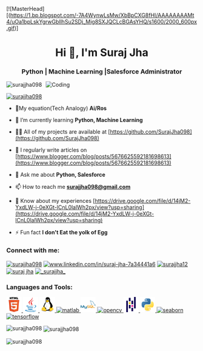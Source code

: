 [![MasterHead][(https://1.bp.blogspot.com/-7A4WynwLsMw/XbBpCXG8fHI/AAAAAAAAMt4/uOa1bpLskYgrwGbllhSu2SDj_Mig8SXJQCLcBGAsYHQ/s1600/2000_600px.gif)]
<h1 align="center">Hi 👋, I'm Suraj Jha</h1>
<h3 align="center">Python | Machine Learning |Salesforce Administrator</h3>
<img align="right" alt="Coding" width="400" src="https://cdn.dribbble.com/users/1162077/screenshots/3848914/programmer.gif">

<p align="left"> <img src="https://komarev.com/ghpvc/?username=surajjha098&label=Profile%20views&color=0e75b6&style=flat" alt="surajjha098" /> </p>

<p align="left"> <a href="https://twitter.com/surajjha098" target="blank"><img src="https://img.shields.io/twitter/follow/surajjha098?logo=twitter&style=for-the-badge" alt="surajjha098" /></a> </p>

- 🔭My equation(Tech Analogy) **Ai/Ros**

- 🌱 I’m currently learning **Python, Machine Learning**

- 👨‍💻 All of my projects are available at [https://github.com/SurajJha098](https://github.com/SurajJha098)

- 📝 I regularly write articles on [https://www.blogger.com/blog/posts/5676625592181698613](https://www.blogger.com/blog/posts/5676625592181698613)

- 💬 Ask me about **Python, Salesforce**

- 📫 How to reach me **surajjha098@gmail.com**

- 📄 Know about my experiences [https://drive.google.com/file/d/14jM2-YxdLW-j-0eXGt-lCnL0lalWh2px/view?usp=sharing](https://drive.google.com/file/d/14jM2-YxdLW-j-0eXGt-lCnL0lalWh2px/view?usp=sharing)

- ⚡ Fun fact **I don't Eat the yolk of Egg**

<h3 align="left">Connect with me:</h3>
<p align="left">
<a href="https://twitter.com/surajjha098" target="blank"><img align="center" src="https://raw.githubusercontent.com/rahuldkjain/github-profile-readme-generator/master/src/images/icons/Social/twitter.svg" alt="surajjha098" height="30" width="40" /></a>
<a href="https://linkedin.com/in/www.linkedin.com/in/suraj-jha-7a34441a6" target="blank"><img align="center" src="https://raw.githubusercontent.com/rahuldkjain/github-profile-readme-generator/master/src/images/icons/Social/linked-in-alt.svg" alt="www.linkedin.com/in/suraj-jha-7a34441a6" height="30" width="40" /></a>
<a href="https://kaggle.com/surajjha12" target="blank"><img align="center" src="https://raw.githubusercontent.com/rahuldkjain/github-profile-readme-generator/master/src/images/icons/Social/kaggle.svg" alt="surajjha12" height="30" width="40" /></a>
<a href="https://fb.com/suraj jha" target="blank"><img align="center" src="https://raw.githubusercontent.com/rahuldkjain/github-profile-readme-generator/master/src/images/icons/Social/facebook.svg" alt="suraj jha" height="30" width="40" /></a>
<a href="https://instagram.com/_surajjha_" target="blank"><img align="center" src="https://raw.githubusercontent.com/rahuldkjain/github-profile-readme-generator/master/src/images/icons/Social/instagram.svg" alt="_surajjha_" height="30" width="40" /></a>
</p>

<h3 align="left">Languages and Tools:</h3>
<p align="left"> <a href="https://www.w3.org/html/" target="_blank" rel="noreferrer"> <img src="https://raw.githubusercontent.com/devicons/devicon/master/icons/html5/html5-original-wordmark.svg" alt="html5" width="40" height="40"/> </a> <a href="https://www.java.com" target="_blank" rel="noreferrer"> <img src="https://raw.githubusercontent.com/devicons/devicon/master/icons/java/java-original.svg" alt="java" width="40" height="40"/> </a> <a href="https://www.linux.org/" target="_blank" rel="noreferrer"> <img src="https://raw.githubusercontent.com/devicons/devicon/master/icons/linux/linux-original.svg" alt="linux" width="40" height="40"/> </a> <a href="https://www.mathworks.com/" target="_blank" rel="noreferrer"> <img src="https://upload.wikimedia.org/wikipedia/commons/2/21/Matlab_Logo.png" alt="matlab" width="40" height="40"/> </a> <a href="https://www.mysql.com/" target="_blank" rel="noreferrer"> <img src="https://raw.githubusercontent.com/devicons/devicon/master/icons/mysql/mysql-original-wordmark.svg" alt="mysql" width="40" height="40"/> </a> <a href="https://opencv.org/" target="_blank" rel="noreferrer"> <img src="https://www.vectorlogo.zone/logos/opencv/opencv-icon.svg" alt="opencv" width="40" height="40"/> </a> <a href="https://pandas.pydata.org/" target="_blank" rel="noreferrer"> <img src="https://raw.githubusercontent.com/devicons/devicon/2ae2a900d2f041da66e950e4d48052658d850630/icons/pandas/pandas-original.svg" alt="pandas" width="40" height="40"/> </a> <a href="https://www.python.org" target="_blank" rel="noreferrer"> <img src="https://raw.githubusercontent.com/devicons/devicon/master/icons/python/python-original.svg" alt="python" width="40" height="40"/> </a> <a href="https://seaborn.pydata.org/" target="_blank" rel="noreferrer"> <img src="https://seaborn.pydata.org/_images/logo-mark-lightbg.svg" alt="seaborn" width="40" height="40"/> </a> <a href="https://www.tensorflow.org" target="_blank" rel="noreferrer"> <img src="https://www.vectorlogo.zone/logos/tensorflow/tensorflow-icon.svg" alt="tensorflow" width="40" height="40"/> </a> </p>

<p><img align="left" src="https://github-readme-stats.vercel.app/api/top-langs?username=surajjha098&show_icons=true&locale=en&layout=compact" alt="surajjha098" /></p>

<p>&nbsp;<img align="center" src="https://github-readme-stats.vercel.app/api?username=surajjha098&show_icons=true&locale=en" alt="surajjha098" /></p>

<p><img align="center" src="https://github-readme-streak-stats.herokuapp.com/?user=surajjha098&" alt="surajjha098" /></p>

